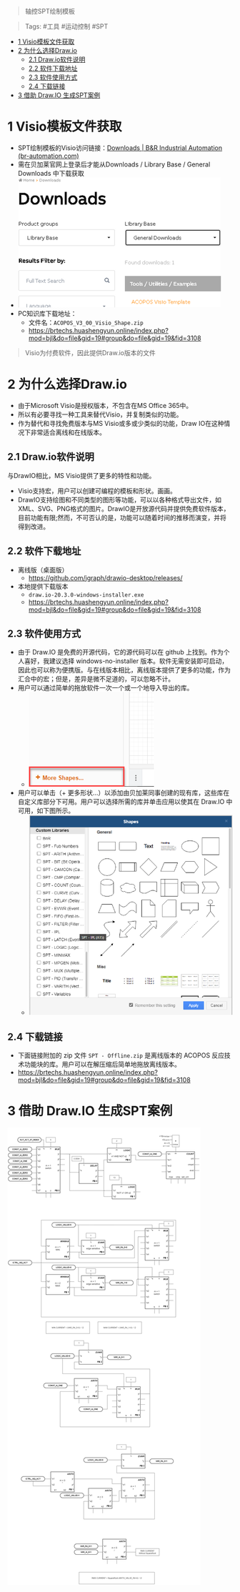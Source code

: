 > 轴控SPT绘制模板

> Tags: #工具 #运动控制 #SPT

- [1 Visio模板文件获取](#1%20Visio%E6%A8%A1%E6%9D%BF%E6%96%87%E4%BB%B6%E8%8E%B7%E5%8F%96)
- [2 为什么选择Draw.io](#2%20%E4%B8%BA%E4%BB%80%E4%B9%88%E9%80%89%E6%8B%A9Draw.io)
	- [2.1 Draw.io软件说明](#2.1%20Draw.io%E8%BD%AF%E4%BB%B6%E8%AF%B4%E6%98%8E)
	- [2.2 软件下载地址](#2.2%20%E8%BD%AF%E4%BB%B6%E4%B8%8B%E8%BD%BD%E5%9C%B0%E5%9D%80)
	- [2.3 软件使用方式](#2.3%20%E8%BD%AF%E4%BB%B6%E4%BD%BF%E7%94%A8%E6%96%B9%E5%BC%8F)
	- [2.4 下载链接](#2.4%20%E4%B8%8B%E8%BD%BD%E9%93%BE%E6%8E%A5)
- [3 借助 Draw.IO 生成SPT案例](#3%20%E5%80%9F%E5%8A%A9%20Draw.IO%20%E7%94%9F%E6%88%90SPT%E6%A1%88%E4%BE%8B)

# 1 Visio模板文件获取

- SPT绘制模板的Visio访问链接：[Downloads | B&R Industrial Automation (br-automation.com)](https://www.br-automation.com/en/downloads/#categories=Library+Base-1344987434981/General+Downloads-1581258867315=undefined)
- 需在贝加莱官网上登录后才能从Downloads / Library Base / General Downloads 中下载获取
 - ![](FILES/009轴控SPT绘制模板/image-20230221163053941.png)
- PC知识库下载地址：
    - 文件名：`ACOPOS_V3_00_Visio_Shape.zip`
    - https://brtechs.huashengyun.online/index.php?mod=bjl&do=file&gid=19#group&do=file&gid=19&fid=3108

> Visio为付费软件，因此提供Draw.io版本的文件

# 2 为什么选择Draw.io

- 由于Microsoft Visio是授权版本，不包含在MS Office 365中。
- 所以有必要寻找一种工具来替代Visio，并复制类似的功能。
- 作为替代和寻找免费版本与MS Visio或多或少类似的功能，Draw IO在这种情况下非常适合离线和在线版本。

## 2.1 Draw.io软件说明

与DrawIO相比，MS Visio提供了更多的特性和功能。

- Visio支持宏，用户可以创建可编程的模板和形状。画画。
- DrawIO支持绘图和不同类型的图形等功能，可以以各种格式导出文件，如XML、SVG、PNG格式的图片。DrawIO是开放源代码并提供免费软件版本，目前功能有限;然而，不可否认的是，功能可以随着时间的推移而演变，并将得到改进。

## 2.2 软件下载地址

- 离线版（桌面版）
    - https://github.com/jgraph/drawio-desktop/releases/
- 本地提供下载版本
    - `draw.io-20.3.0-windows-installer.exe`
    - https://brtechs.huashengyun.online/index.php?mod=bjl&do=file&gid=19#group&do=file&gid=19&fid=3108

## 2.3 软件使用方式

- 由于 Draw.IO 是免费的开源代码，它的源代码可以在 github 上找到。作为个人喜好，我建议选择 windows-no-installer 版本。软件无需安装即可启动，因此也可以称为便携版。与在线版本相比，离线版本提供了更多的功能，作为汇合中的宏；但是，差异是微不足道的，可以忽略不计。
- 用户可以通过简单的拖放软件一次一个或一个地导入导出的库。
    - ![Img](FILES/009轴控SPT绘制模板/img-20220524180106.png)
- 用户可以单击（+ 更多形状...）以添加由贝加莱同事创建的现有库，这些库在自定义库部分下可用。用户可以选择所需的库并单击应用以使其在 Draw.IO 中可用，如下图所示。
    - ![Img](FILES/009轴控SPT绘制模板/img-20220524180047.png)

## 2.4 下载链接

- 下面链接附加的 zip 文件 `SPT - Offline.zip` 是离线版本的 ACOPOS 反应技术功能块的库。用户可以在解压缩后简单地拖放离线版本。
- https://brtechs.huashengyun.online/index.php?mod=bjl&do=file&gid=19#group&do=file&gid=19&fid=3108

# 3 借助 Draw.IO 生成SPT案例

![Img](FILES/009轴控SPT绘制模板/img-20220524180214.png)

